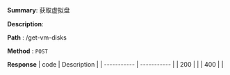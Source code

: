 **Summary**: 获取虚拟盘

**Description**:

**Path** : /get-vm-disks

**Method** : `POST`

**Response**
| code      | Description |
| ----------- | ----------- |
|  200   |       |
|  400   |       |

